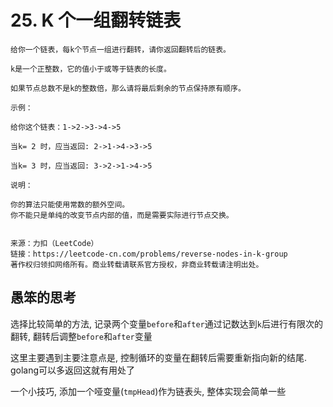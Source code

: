 # 25. K 个一组翻转链表

```
给你一个链表，每k个节点一组进行翻转，请你返回翻转后的链表。

k是一个正整数，它的值小于或等于链表的长度。

如果节点总数不是k的整数倍，那么请将最后剩余的节点保持原有顺序。

示例：

给你这个链表：1->2->3->4->5

当k= 2 时，应当返回: 2->1->4->3->5

当k= 3 时，应当返回: 3->2->1->4->5

说明：

你的算法只能使用常数的额外空间。
你不能只是单纯的改变节点内部的值，而是需要实际进行节点交换。


来源：力扣（LeetCode）
链接：https://leetcode-cn.com/problems/reverse-nodes-in-k-group
著作权归领扣网络所有。商业转载请联系官方授权，非商业转载请注明出处。
```

## 愚笨的思考

选择比较简单的方法, 记录两个变量`before`和`after`通过记数达到`k`后进行有限次的翻转, 翻转后调整`before`和`after`变量

这里主要遇到主要注意点是, 控制循环的变量在翻转后需要重新指向新的结尾. golang可以多返回这就有用处了 

一个小技巧, 添加一个哑变量(`tmpHead`)作为链表头, 整体实现会简单一些

